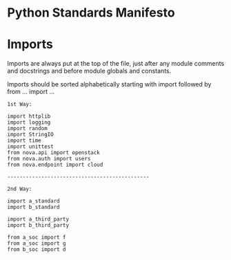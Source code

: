 Python Standards Manifesto
=====================
Imports
======================

Imports are always put at the top of the file, just after any module comments and docstrings and before module globals and constants. 

Imports should be sorted alphabetically starting with import followed by from ... import ...

```
1st Way:

import httplib
import logging
import random
import StringIO
import time
import unittest
from nova.api import openstack
from nova.auth import users
from nova.endpoint import cloud

----------------------------------------------

2nd Way:

import a_standard
import b_standard

import a_third_party
import b_third_party

from a_soc import f
from a_soc import g
from b_soc import d
```
